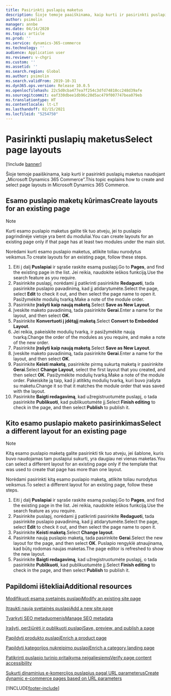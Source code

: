 ```yaml
---
title: Pasirinkti puslapių maketus
description: Šioje temoje paaiškinama, kaip kurti ir pasirinkti puslapių maketus naudojant „Microsoft Dynamics 365 Commerce”.
author: psimolin
manager: annbe
ms.date: 04/14/2020
ms.topic: article
ms.prod: ''
ms.service: dynamics-365-commerce
ms.technology: ''
audience: Application user
ms.reviewer: v-chgri
ms.custom: ''
ms.assetid: ''
ms.search.region: Global
ms.author: psimolin
ms.search.validFrom: 2019-10-31
ms.dyn365.ops.version: Release 10.0.5
ms.openlocfilehash: 22c5d0cba477ea7f254c3dfd74810cc248d39afe
ms.sourcegitcommit: eaf330dbee1db96c20d5ac479f007747bea079eb
ms.translationtype: HT
ms.contentlocale: lt-LT
ms.lasthandoff: 02/15/2021
ms.locfileid: "5254750"
---
```

# <a name="select-page-layouts"></a><span data-ttu-id="db41f-103">Pasirinkti puslapių maketus</span><span class="sxs-lookup"><span data-stu-id="db41f-103">Select page layouts</span></span>


[!include [banner](includes/banner.md)]

<span data-ttu-id="db41f-104">Šioje temoje paaiškinama, kaip kurti ir pasirinkti puslapių maketus naudojant „Microsoft Dynamics 365 Commerce”.</span><span class="sxs-lookup"><span data-stu-id="db41f-104">This topic explains how to create and select page layouts in Microsoft Dynamics 365 Commerce.</span></span>

## <a name="create-layouts-for-an-existing-page"></a><span data-ttu-id="db41f-105">Esamo puslapio maketų kūrimas</span><span class="sxs-lookup"><span data-stu-id="db41f-105">Create layouts for an existing page</span></span>

> [!NOTE]
> <span data-ttu-id="db41f-106">Kurti esamo puslapio maketus galite tik tuo atveju, jei to puslapio pagrindinėje vietoje yra bent du moduliai.</span><span class="sxs-lookup"><span data-stu-id="db41f-106">You can create layouts for an existing page only if that page has at least two modules under the main slot.</span></span>

<span data-ttu-id="db41f-107">Norėdami kurti esamo puslapio maketus, atlikite toliau nurodytus veiksmus.</span><span class="sxs-lookup"><span data-stu-id="db41f-107">To create layouts for an existing page, follow these steps.</span></span>

1. <span data-ttu-id="db41f-108">Eiti į dalį **Puslapiai** ir sąraše raskite esamą puslapį.</span><span class="sxs-lookup"><span data-stu-id="db41f-108">Go to **Pages**, and find the existing page in the list.</span></span> <span data-ttu-id="db41f-109">Jei reikia, naudokite ieškos funkciją.</span><span class="sxs-lookup"><span data-stu-id="db41f-109">Use the search feature as you require.</span></span>
1. <span data-ttu-id="db41f-110">Pasirinkite puslapį, norėdami jį patikrinti pasirinkite **Redaguoti**, tada pasirinkite puslapio pavadinimą, kad jį atidarytumėte.</span><span class="sxs-lookup"><span data-stu-id="db41f-110">Select the page, select **Edit** to check it out, and then select the page name to open it.</span></span> <span data-ttu-id="db41f-111">Pasižymėkite modulių tvarką.</span><span class="sxs-lookup"><span data-stu-id="db41f-111">Make a note of the module order.</span></span>
1. <span data-ttu-id="db41f-112">Pasirinkite **Įrašyti kaip naują maketą**.</span><span class="sxs-lookup"><span data-stu-id="db41f-112">Select **Save as New Layout**.</span></span>
1. <span data-ttu-id="db41f-113">Įveskite maketo pavadinimą, tada pasirinkite **Gerai**.</span><span class="sxs-lookup"><span data-stu-id="db41f-113">Enter a name for the layout, and then select **OK**.</span></span>
1. <span data-ttu-id="db41f-114">Pasirinkite **Konvertuoti į įdėtąjį maketą**.</span><span class="sxs-lookup"><span data-stu-id="db41f-114">Select **Convert to Embedded Layout**.</span></span>
1. <span data-ttu-id="db41f-115">Jei reikia, pakeiskite modulių tvarką, ir pasižymėkite naują tvarką.</span><span class="sxs-lookup"><span data-stu-id="db41f-115">Change the order of the modules as you require, and make a note of the new order.</span></span>
1. <span data-ttu-id="db41f-116">Pasirinkite **Įrašyti kaip naują maketą**.</span><span class="sxs-lookup"><span data-stu-id="db41f-116">Select **Save as New Layout**.</span></span>
1. <span data-ttu-id="db41f-117">Įveskite maketo pavadinimą, tada pasirinkite **Gerai**.</span><span class="sxs-lookup"><span data-stu-id="db41f-117">Enter a name for the layout, and then select **OK**.</span></span>
1. <span data-ttu-id="db41f-118">Pasirinkite **Keisti maketą**, pasirinkite pirmą sukurtą maketą ir pasirinkite **Gerai**.</span><span class="sxs-lookup"><span data-stu-id="db41f-118">Select **Change Layout**, select the first layout that you created, and then select **OK**.</span></span> <span data-ttu-id="db41f-119">Pasižymėkite modulių tvarką.</span><span class="sxs-lookup"><span data-stu-id="db41f-119">Make a note of the module order.</span></span> <span data-ttu-id="db41f-120">Pakeiskite ją taip, kad ji atitiktų modulių tvarką, kuri buvo įrašyta su maketu.</span><span class="sxs-lookup"><span data-stu-id="db41f-120">Change it so that it matches the module order that was saved with the layout.</span></span>
1. <span data-ttu-id="db41f-121">Pasirinkite **Baigti redagavimą**, kad užregistruotumėte puslapį, o tada pasirinkite **Publikuoti**, kad publikuotumėte jį.</span><span class="sxs-lookup"><span data-stu-id="db41f-121">Select **Finish editing** to check in the page, and then select **Publish** to publish it.</span></span> 

## <a name="select-a-different-layout-for-an-existing-page"></a><span data-ttu-id="db41f-122">Kito esamo puslapio maketo pasirinkimas</span><span class="sxs-lookup"><span data-stu-id="db41f-122">Select a different layout for an existing page</span></span>

> [!NOTE]
> <span data-ttu-id="db41f-123">Kitą esamo puslapio maketą galite pasirinkti tik tuo atveju, jei šablone, kuris buvo naudojamas tam puslapiui sukurti, yra daugiau nei vienas maketas.</span><span class="sxs-lookup"><span data-stu-id="db41f-123">You can select a different layout for an existing page only if the template that was used to create that page has more than one layout.</span></span>

<span data-ttu-id="db41f-124">Norėdami pasirinkti kitą esamo puslapio maketą, atlikite toliau nurodytus veiksmus.</span><span class="sxs-lookup"><span data-stu-id="db41f-124">To select a different layout for an existing page, follow these steps.</span></span>

1. <span data-ttu-id="db41f-125">Eiti į dalį **Puslapiai** ir sąraše raskite esamą puslapį.</span><span class="sxs-lookup"><span data-stu-id="db41f-125">Go to **Pages**, and find the existing page in the list.</span></span> <span data-ttu-id="db41f-126">Jei reikia, naudokite ieškos funkciją.</span><span class="sxs-lookup"><span data-stu-id="db41f-126">Use the search feature as you require.</span></span>
1. <span data-ttu-id="db41f-127">Pasirinkite puslapį, norėdami jį patikrinti pasirinkite **Redaguoti**, tada pasirinkite puslapio pavadinimą, kad jį atidarytumėte.</span><span class="sxs-lookup"><span data-stu-id="db41f-127">Select the page, select **Edit** to check it out, and then select the page name to open it.</span></span>
1. <span data-ttu-id="db41f-128">Pasirinkite **Keisti maketą**.</span><span class="sxs-lookup"><span data-stu-id="db41f-128">Select **Change layout**.</span></span>
1. <span data-ttu-id="db41f-129">Pasirinkite naują puslapio maketą, tada pasirinkite **Gerai**.</span><span class="sxs-lookup"><span data-stu-id="db41f-129">Select the new layout for the page, and then select **OK**.</span></span> <span data-ttu-id="db41f-130">Puslapio rengyklė atnaujinama, kad būtų rodomas naujas maketas.</span><span class="sxs-lookup"><span data-stu-id="db41f-130">The page editor is refreshed to show the new layout.</span></span>
1. <span data-ttu-id="db41f-131">Pasirinkite **Baigti redagavimą**, kad užregistruotumėte puslapį, o tada pasirinkite **Publikuoti**, kad publikuotumėte jį.</span><span class="sxs-lookup"><span data-stu-id="db41f-131">Select **Finish editing** to check in the page, and then select **Publish** to publish it.</span></span>

## <a name="additional-resources"></a><span data-ttu-id="db41f-132">Papildomi ištekliai</span><span class="sxs-lookup"><span data-stu-id="db41f-132">Additional resources</span></span>

[<span data-ttu-id="db41f-133">Modifikuoti esamą svetainės puslapį</span><span class="sxs-lookup"><span data-stu-id="db41f-133">Modify an existing site page</span></span>](modify-existing-page.md)

[<span data-ttu-id="db41f-134">Įtraukti naują svetainės puslapį</span><span class="sxs-lookup"><span data-stu-id="db41f-134">Add a new site page</span></span>](add-new-page.md)

[<span data-ttu-id="db41f-135">Tvarkyti SEO metaduomenis</span><span class="sxs-lookup"><span data-stu-id="db41f-135">Manage SEO metadata</span></span>](manage-seo-metadata.md)

[<span data-ttu-id="db41f-136">Įrašyti, peržiūrėti ir publikuoti puslapį</span><span class="sxs-lookup"><span data-stu-id="db41f-136">Save, preview, and publish a page</span></span>](save-preview-publish-page.md)

[<span data-ttu-id="db41f-137">Papildyti produkto puslapį</span><span class="sxs-lookup"><span data-stu-id="db41f-137">Enrich a product page</span></span>](enrich-product-page.md)

[<span data-ttu-id="db41f-138">Papildyti kategorijos nukreipimo puslapį</span><span class="sxs-lookup"><span data-stu-id="db41f-138">Enrich a category landing page</span></span>](enrich-category-page.md)

[<span data-ttu-id="db41f-139">Patikrinti puslapio turinio pritaikymą neįgaliesiems</span><span class="sxs-lookup"><span data-stu-id="db41f-139">Verify page content accessibility</span></span>](verify-accessibility.md)

[<span data-ttu-id="db41f-140">Sukurti dinaminius e-komercijos puslapius pagal URL parameterus</span><span class="sxs-lookup"><span data-stu-id="db41f-140">Create dynamic e-commerce pages based on URL parameters</span></span>](create-dynamic-pages.md)



[!INCLUDE[footer-include](../includes/footer-banner.md)]